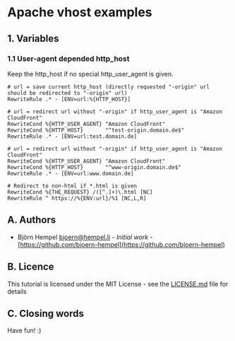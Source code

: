 # Apache vhost examples

## 1. Variables

### 1.1 User-agent depended http_host

Keep the http_host if no special http_user_agent is given.

```
# url = save current http_host (directly requested "-origin" url should be redirected to "-origin" url)
RewriteRule .* - [ENV=url:%{HTTP_HOST}]

# url = redirect url without "-origin" if http_user_agent is "Amazon CloudFront"
RewriteCond %{HTTP_USER_AGENT} "Amazon CloudFront"
RewriteCond %{HTTP_HOST}       "^test-origin.domain.de$"
RewriteRule .* - [ENV=url:test.domain.de]

# url = redirect url without "-origin" if http_user_agent is "Amazon CloudFront"
RewriteCond %{HTTP_USER_AGENT} "Amazon CloudFront"
RewriteCond %{HTTP_HOST}       "^www-origin.domain.de$"
RewriteRule .* - [ENV=url:www.domain.de]

# Redirect to non-html if *.html is given
RewriteCond %{THE_REQUEST} /([^.]+)\.html [NC]
RewriteRule ^ https://%{ENV:url}/%1 [NC,L,R]
```

## A. Authors

* Björn Hempel <bjoern@hempel.li> - _Initial work_ - [https://github.com/bjoern-hempel](https://github.com/bjoern-hempel)

## B. Licence

This tutorial is licensed under the MIT License - see the [LICENSE.md](/LICENSE.md) file for details

## C. Closing words

Have fun! :)
